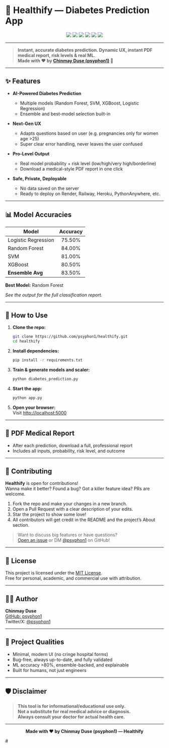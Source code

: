# 💙 Healthify — Diabetes Prediction App

<p align="center">
  <img src="https://img.shields.io/badge/python-3.10%2B-blue?logo=python&style=flat-square" />
  <img src="https://img.shields.io/badge/Flask-%23d3eafc?logo=flask&logoColor=black&style=flat-square" />
  <img src="https://img.shields.io/badge/Scikit--Learn-yellow?logo=scikit-learn&logoColor=black&style=flat-square" />
  <img src="https://img.shields.io/badge/Accuracy-84%25-brightgreen?style=flat-square" />
  <img src="https://img.shields.io/badge/Project-Healthify-6d28d9?style=flat-square" />
  <img src="https://img.shields.io/github/license/psyphon1/healthify?color=brightgreen&style=flat-square" />
</p>

---

> **Instant, accurate diabetes prediction. Dynamic UX, instant PDF medical report, risk levels & real ML.  
> Made with ❤️ by [Chinmay Duse (psyphon1)](https://github.com/psyphon1) 🚀**

---

## ✨ Features

- **AI-Powered Diabetes Prediction**
  - Multiple models (Random Forest, SVM, XGBoost, Logistic Regression)
  - Ensemble and best-model selection built-in

- **Next-Gen UX**
  - Adapts questions based on user (e.g. pregnancies only for women age >25)
  - Super clear error handling, never leaves the user confused

- **Pro-Level Output**
  - Real model probability + risk level (low/high/very high/borderline)
  - Download a medical-style PDF report in one click

- **Safe, Private, Deployable**
  - No data saved on the server
  - Ready to deploy on Render, Railway, Heroku, PythonAnywhere, etc.

---

## 📊 Model Accuracies

| Model                 | Accuracy |
|-----------------------|:--------:|
| Logistic Regression   | 75.50%   |
| Random Forest         | 84.00%   |
| SVM                   | 81.00%   |
| XGBoost               | 80.50%   |
| **Ensemble Avg**      | 83.50%   |

**Best Model:** Random Forest

_See the output for the full classification report._

---

## 🚦 How to Use

1. **Clone the repo:**
    ```bash
    git clone https://github.com/psyphon1/healthify.git
    cd healthify
    ```

2. **Install dependencies:**
    ```bash
    pip install -r requirements.txt
    ```

3. **Train & generate models and scaler:**
    ```bash
    python diabetes_prediction.py
    ```

4. **Start the app:**
    ```bash
    python app.py
    ```

5. **Open your browser:**  
    Visit [http://localhost:5000](http://localhost:5000)

---

## 📄 PDF Medical Report

- After each prediction, download a full, professional report
- Includes all inputs, probability, risk level, and outcome

---

## 🤝 Contributing

**Healthify** is open for contributions!  
Wanna make it better? Found a bug? Got a killer feature idea? PRs are welcome.

1. Fork the repo and make your changes in a new branch.
2. Open a Pull Request with a clear description of your edits.
3. Star the project to show some love!  
4. All contributors will get credit in the README and the project’s About section.

> Want to discuss big features or have questions?  
> [Open an issue](https://github.com/psyphon1/healthify/issues) or DM [@psyphon1](https://github.com/psyphon1) on GitHub!

---

## 📜 License

This project is licensed under the [MIT License](LICENSE).  
Free for personal, academic, and commercial use with attribution.

---

## 👨‍💻 Author

**Chinmay Duse**  
[GitHub: psyphon1](https://github.com/psyphon1)  
Twitter/X: [@psyphon1](https://twitter.com/psyphon1)

---

## 💎 Project Qualities

- Minimal, modern UI (no cringe hospital forms)
- Bug-free, always up-to-date, and fully validated
- ML accuracy >80%, ensemble-backed, and explainable
- Built for humans, not just engineers

---

## 🛡 Disclaimer

> **This tool is for informational/educational use only.  
> Not a substitute for real medical advice or diagnosis.  
> Always consult your doctor for actual health care.**

---

<p align="center">
  <b>Made with ❤️ by Chinmay Duse (psyphon1) — Healthify</b>
</p>
#
